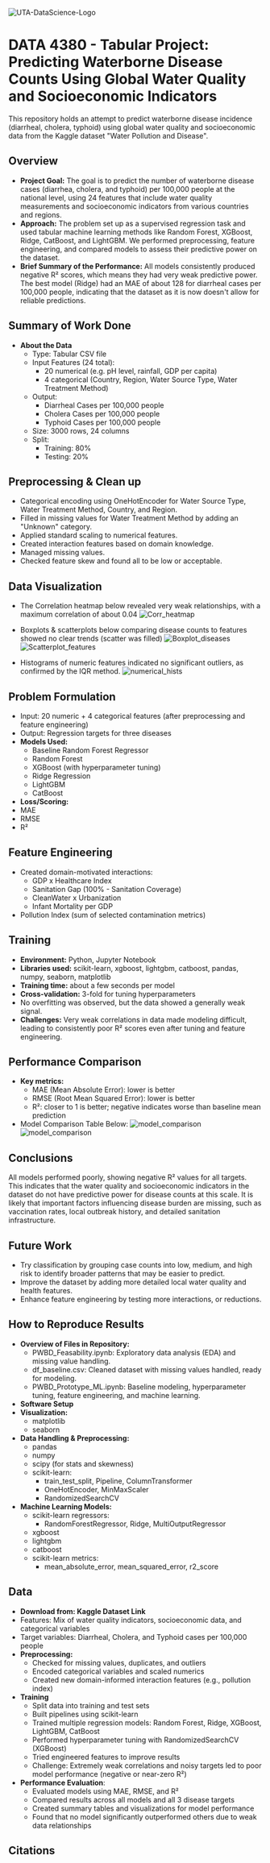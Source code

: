 ![UTA-DataScience-Logo](https://github.com/dareli/DATA3402.Spring.2024/assets/123596270/0cb941d4-8a3b-4382-9dd0-22c28edbb8a5)

# **DATA 4380 - Tabular Project: Predicting Waterborne Disease Counts Using Global Water Quality and Socioeconomic Indicators**
This repository holds an attempt to predict waterborne disease incidence (diarrheal, cholera, typhoid) using global water quality and socioeconomic data from the Kaggle dataset "Water Pollution and Disease".

## **Overview** 
- **Project Goal:** The goal is to predict the number of waterborne disease cases (diarrhea, cholera, and typhoid) per 100,000 people at the national level, using 24 features that include water quality measurements and socioeconomic indicators from various countries and regions.
- **Approach:** The problem set up as a supervised regression task and used tabular machine learning methods like Random Forest, XGBoost, Ridge, CatBoost, and LightGBM. We performed preprocessing, feature engineering, and compared models to assess their predictive power on the dataset.
- **Brief Summary of the Performance:** All models consistently produced negative R² scores, which means they had very weak predictive power. The best model (Ridge) had an MAE of about 128 for diarrheal cases per 100,000 people, indicating that the dataset as it is now doesn't allow for reliable predictions.

## **Summary of Work Done**
- **About the Data**
  - Type: Tabular CSV file
  - Input Features (24 total):
    - 20 numerical (e.g. pH level, rainfall, GDP per capita)
    - 4 categorical (Country, Region, Water Source Type, Water Treatment Method)
  - Output:
    - Diarrheal Cases per 100,000 people
    - Cholera Cases per 100,000 people
    - Typhoid Cases per 100,000 people
  - Size: 3000 rows, 24 columns
  - Split:
    - Training: 80%
    - Testing: 20%
   
## **Preprocessing & Clean up**
- Categorical encoding using OneHotEncoder for Water Source Type, Water Treatment Method, Country, and Region.
- Filled in missing values for Water Treatment Method by adding an "Unknown" category.
- Applied standard scaling to numerical features.
- Created interaction features based on domain knowledge.
- Managed missing values.
- Checked feature skew and found all to be low or acceptable.

## **Data Visualization**
- The Correlation heatmap below revealed very weak relationships, with a maximum correlation of about 0.04
![Corr_heatmap](pngs/num_corr.png) 

- Boxplots & scatterplots below comparing disease counts to features showed no clear trends (scatter was filled)
![Boxplot_diseases](pngs/cases_box.png)
![Scatterplot_features](pngs/features_scatter.png)

- Histograms of numeric features indicated no significant outliers, as confirmed by the IQR method.
![numerical_hists](pngs/num_hist.png)

## **Problem Formulation**
- Input: 20 numeric + 4 categorical features (after preprocessing and feature engineering)
- Output: Regression targets for three diseases
- **Models Used:**
  - Baseline Random Forest Regressor
  - Random Forest
  - XGBoost (with hyperparameter tuning)
  - Ridge Regression
  - LightGBM
  - CatBoost
-  **Loss/Scoring:**
  - MAE
  - RMSE
  - R²

## **Feature Engineering**
- Created domain-motivated interactions:
  - GDP x Healthcare Index
  - Sanitation Gap (100% - Sanitation Coverage)
  - CleanWater x Urbanization
  - Infant Mortality per GDP
- Pollution Index (sum of selected contamination metrics)

## **Training**
- **Environment:** Python, Jupyter Notebook
- **Libraries used:** scikit-learn, xgboost, lightgbm, catboost, pandas, numpy, seaborn, matplotlib
- **Training time:** about a few seconds per model
- **Cross-validation:** 3-fold for tuning hyperparameters
- No overfitting was observed, but the data showed a generally weak signal.
- **Challenges:** Very weak correlations in data made modeling difficult, leading to consistently poor R² scores even after tuning and feature engineering.

## **Performance Comparison** 
- **Key metrics:**
  - MAE (Mean Absolute Error): lower is better
  - RMSE (Root Mean Squared Error): lower is better
  - R²: closer to 1 is better; negative indicates worse than baseline mean prediction
- Model Comparison Table Below:
  ![model_comparison](pngs/ml_models.png)
  ![model_comparison](pngs/comaprisons_table.png)

## **Conclusions** 
All models performed poorly, showing negative R² values for all targets. This indicates that the water quality and socioeconomic indicators in the dataset do not have predictive power for disease counts at this scale. It is likely that important factors influencing disease burden are missing, such as vaccination rates, local outbreak history, and detailed sanitation infrastructure.

## **Future Work**
- Try classification by grouping case counts into low, medium, and high risk to identify broader patterns that may be easier to predict.
- Improve the dataset by adding more detailed local water quality and health features.
- Enhance feature engineering by testing more interactions, or reductions.

## **How to Reproduce Results** 
- **Overview of Files in Repository:**
  - PWBD_Feasability.ipynb: Exploratory data analysis (EDA) and missing value handling.
  - df_baseline.csv: Cleaned dataset with missing values handled, ready for modeling.
  - PWBD_Prototype_ML.ipynb: Baseline modeling, hyperparameter tuning, feature engineering, and machine learning.
- **Software Setup**
- **Visualization:**
  - matplotlib
  - seaborn
- **Data Handling & Preprocessing:**
  - pandas
  - numpy
  - scipy (for stats and skewness)
  - scikit-learn:
    - train_test_split, Pipeline, ColumnTransformer
    - OneHotEncoder, MinMaxScaler
    - RandomizedSearchCV
- **Machine Learning Models:**
  - scikit-learn regressors:
    - RandomForestRegressor, Ridge, MultiOutputRegressor
  - xgboost
  - lightgbm
  - catboost
  - scikit-learn metrics:
    - mean_absolute_error, mean_squared_error, r2_score

## **Data**
- **Download from: Kaggle Dataset Link**
- Features: Mix of water quality indicators, socioeconomic data, and categorical variables
- Target variables: Diarrheal, Cholera, and Typhoid cases per 100,000 people
- **Preprocessing:**
  - Checked for missing values, duplicates, and outliers
  - Encoded categorical variables and scaled numerics
  - Created new domain-informed interaction features (e.g., pollution index)
- **Training**
  - Split data into training and test sets
  - Built pipelines using scikit-learn
  - Trained multiple regression models: Random Forest, Ridge, XGBoost, LightGBM, CatBoost
  - Performed hyperparameter tuning with RandomizedSearchCV (XGBoost)
  - Tried engineered features to improve results
  - Challenge: Extremely weak correlations and noisy targets led to poor model performance (negative or near-zero R²)
- **Performance Evaluation**:
  - Evaluated models using MAE, RMSE, and R²
  -  Compared results across all models and all 3 disease targets
  -  Created summary tables and visualizations for model performance
  -  Found that no model significantly outperformed others due to weak data relationships

## **Citations**


